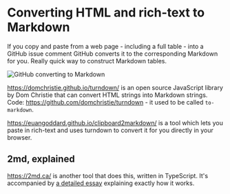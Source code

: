 # Converting HTML and rich-text to Markdown

If you copy and paste from a web page - including a full table - into a GitHub issue comment GitHub converts it to the corresponding Markdown for you. Really quick way to construct Markdown tables.

![GitHub converting to Markdown](https://raw.githubusercontent.com/simonw/til/main/markdown/converting-to-markdown.gif)

https://domchristie.github.io/turndown/ is an open source JavaScript library by Dom Christie that can convert HTML strings into Markdown strings. Code: https://github.com/domchristie/turndown - it used to be called `to-markdown`.

https://euangoddard.github.io/clipboard2markdown/ is a tool which lets you paste in rich-text and uses turndown to convert it for you directly in your browser.

## 2md, explained

https://2md.ca/ is another tool that does this, written in TypeScript. It's accompanied by [a detailed essay](https://2md.ca/how-it-works) explaining exactly how it works.
